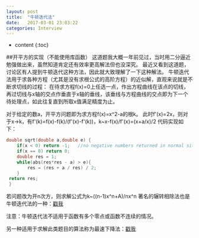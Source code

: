 ```yaml
---
layout: post
title:  "牛顿迭代法"
date:   2017-03-01 23:03:22
categories: Interview
---
```


* content
{:toc}

##开平方的实现（不能使用库函数）
这道题我大概一年前见过，当时用二分逼近勉强做出来，虽然知道肯定还有效率更高解法但也没深究。
最近又看到这道题，讨论区有人提到牛顿迭代这种方法，因此就大致理解了一下这种解法。
牛顿迭代法用于求各种方程（尤其是没有求根公式的高阶方程）的近似解，直观来说就是不断求切线的过程：
在待求方程f(x)=0上任选一点，作出方程曲线在该点的切线，再过切线与x轴的交点作垂直于x轴的垂线，该垂线与方程曲线的交点即为下一个待处理点，如此往复直到所取x值满足精度为止。

对于给定的数a，开平方问题即为求方程f(x)=x^2-a的根k。
此时f'(x)=2x，则对于x→k，有f'(k)=f(x)-f(k)/(f'(x)-f'(k))，k~x-f(x)/f'(x)=(x+a/x)/2
代码实现如下：
```cpp
double sqrt(double a,double e) { 
    if(x < 0) return -1;   //no negative numbers returned in normal situations
    if(x == 0) return 0;   
    double res = 1; 
    while(abs(res*res - a) > e){    
        res = (res + a / res) / 2;   
    } 
 return res;  
 }  
```
若问题改为开n次方，则求解公式为k~((n-1)x^n+A)/nx^n
著名的辗转相除法也是牛顿迭代法的一种：[戳我](http://www.cnblogs.com/newpanderking/archive/2011/07/25/2116323.html)

注意：牛顿迭代法不适用于函数有多个零点或函数不连续的情况。

另一种适用于求解此类题目的算法称为最速下降法：[戳我](http://www.codelast.com/%e5%8e%9f%e5%88%9b-%e5%86%8d%e8%b0%88-%e6%9c%80%e9%80%9f%e4%b8%8b%e9%99%8d%e6%b3%95%e6%a2%af%e5%ba%a6%e6%b3%95steepest-descent/)